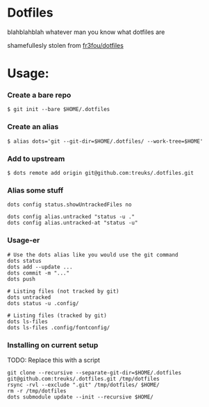 # Dotfiles
blahblahblah whatever man you know what dotfiles are

shamefullesly stolen from [fr3fou/dotfiles](https://github.com/fr3fou/dotfiles)
# Usage:

### Create a bare repo
```shell
$ git init --bare $HOME/.dotfiles
```

### Create an alias

```shell
$ alias dots='git --git-dir=$HOME/.dotfiles/ --work-tree=$HOME'
```
### Add to upstream

```shell
$ dots remote add origin git@github.com:treuks/.dotfiles.git
```

### Alias some stuff
```shell
dots config status.showUntrackedFiles no

dots config alias.untracked "status -u ."
dots config alias.untracked-at "status -u"
```

### Usage-er
```
# Use the dots alias like you would use the git command
dots status
dots add --update ...
dots commit -m "..."
dots push

# Listing files (not tracked by git)
dots untracked
dots status -u .config/

# Listing files (tracked by git)
dots ls-files
dots ls-files .config/fontconfig/
```

### Installing on current setup

TODO: Replace this with a script

```
git clone --recursive --separate-git-dir=$HOME/.dotfiles git@github.com:treuks/.dotfiles.git /tmp/dotfiles
rsync -rvl --exclude ".git" /tmp/dotfiles/ $HOME/
rm -r /tmp/dotfiles
dots submodule update --init --recursive $HOME/
```
